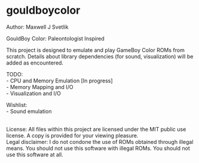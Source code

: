 # gouldboycolor
Author: Maxwell J Svetlik

GouldBoy Color: Paleontologist Inspired

This project is designed to emulate and play GameBoy Color ROMs from scratch.
Details about library dependencies (for sound, visualization) will be added as encountered.

TODO:<br/>
    - CPU and Memory Emulation [In progress] <br/>
    - Memory Mapping and I/O <br/>
    - Visualization and I/O <br/>

Wishlist: <br/>
    - Sound emulation <br/>

<br/>
License: All files within this project are licensed under the MIT public use license.
A copy is provided for your viewing pleasure.

<br/>
Legal disclaimer: I do not condone the use of ROMs obtained through illegal means.
You should not use this software with illegal ROMs. You should not use this software at all.
